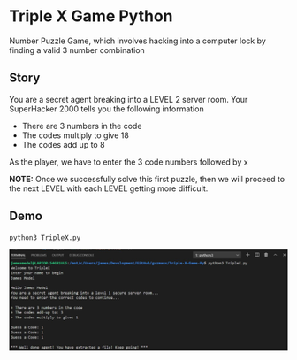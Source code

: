 # Triple X Game Python

Number Puzzle Game, which involves hacking into a computer lock by finding a valid 3 number combination

## Story

You are a secret agent breaking into a LEVEL 2 server room.
Your SuperHacker 2000 tells you the following information

* There are 3 numbers in the code
* The codes multiply to give 18
* The codes add up to 8

As the player, we have to enter the 3 code numbers followed by x

**NOTE:** Once we successfully solve this first puzzle, then we will proceed to the next LEVEL with each LEVEL getting more difficult.

## Demo

~~~bash
python3 TripleX.py
~~~

![triple-x-py-game](images/triple-x-py-game.jpg)
